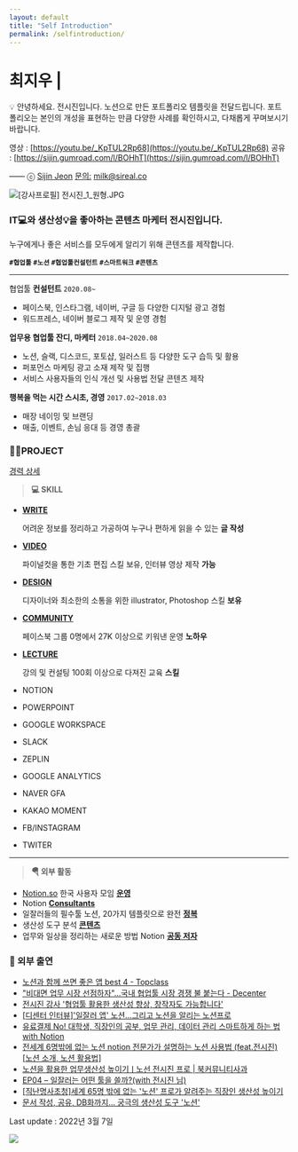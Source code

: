 ```yaml
---
layout: default
title: "Self Introduction"
permalink: /selfintroduction/
---
```




# 최지우 |

<aside>
💡 안녕하세요. 전시진입니다. 노션으로 만든 포트폴리오 템플릿을 전달드립니다. 
포트폴리오는 본인의 개성을 표현하는 만큼 다양한 사례를 확인하시고, 다채롭게 꾸며보시기 바랍니다.

영상 : [https://youtu.be/_KpTUL2Rp68](https://youtu.be/_KpTUL2Rp68)
공유 : [https://sijin.gumroad.com/l/BOHhT](https://sijin.gumroad.com/l/BOHhT)

——
ⓒ [Sijin Jeon](https://sireal.co/)
[문의:](https://sireal.co/) milk@sireal.co

</aside>

![[강사프로필] 전시진_1_원형.JPG](%E1%84%80%E1%85%A1%E1%86%BC%E1%84%89%E1%85%A1%E1%84%91%E1%85%B3%E1%84%85%E1%85%A9%E1%84%91%E1%85%B5%E1%86%AF_%E1%84%8C%E1%85%A5%E1%86%AB%E1%84%89%E1%85%B5%E1%84%8C%E1%85%B5%E1%86%AB_1_%E1%84%8B%E1%85%AF%E1%86%AB%E1%84%92%E1%85%A7%E1%86%BC.jpg)

### IT💻와 생산성💡을 좋아하는 콘텐츠 마케터 전시진입니다. 
누구에게나 좋은 서비스를 모두에게 알리기 위해 콘텐츠를 제작합니다.

**`#협업툴` `#노션` `#협업툴컨설턴트` `#스마트워크` `#콘텐츠`**

---

협업툴 **컨설턴트**
`2020.08~`

- 페이스북, 인스타그램, 네이버, 구글 등 다양한 디지털 광고 경험
- 워드프레스, 네이버 블로그 제작 및 운영 경험

**업무용 협업툴 잔디, 마케터**
`2018.04~2020.08`

- 노션, 슬랙, 디스코드, 포토샵, 일러스트 등 다양한 도구 습득 및 활용
- 퍼포먼스 마케팅 광고 소재 제작 및 집행
- 서비스 사용자들의 인식 개선 및 사용법 전달 콘텐츠 제작

**행복을 먹는 시간 스시초, 경영**
`2017.02~2018.03`

- 매장 네이밍 및 브랜딩
- 매출, 이벤트, 손님 응대 등 경영 총괄

### **👨‍🎓PROJECT**

[경력 상세](%E1%84%80%E1%85%A7%E1%86%BC%E1%84%85%E1%85%A7%E1%86%A8%20%E1%84%89%E1%85%A1%E1%86%BC%E1%84%89%E1%85%A6%202158a4380929816ea2d4f95bc9d7e389.csv)

> **💻 SKILL**
> 

- [**WRITE**](https://brunch.co.kr/@sijin90)
    
    어려운 정보를 정리하고 가공하여 누구나 편하게 읽을 수 있는 **글 작성**
    
- [**VIDEO**](http://sireal.co/)
    
    파이널컷을 통한 기초 편집 스킬 보유, 인터뷰 영상 제작 **가능**
    
- [**DESIGN**](https://blog.naver.com/sijin810)
    
    디자이너와 최소한의 소통을 위한 illustrator, Photoshop 스킬 **보유**
    
- [**COMMUNITY**](https://www.facebook.com/groups/notion.so)
    
    페이스북 그룹 0명에서 27K 이상으로 키워낸 운영 **노하우**
    
- [**LECTURE**](https://www.instagram.com/sijin.me/)
    
    강의 및 컨설팅 100회 이상으로 다져진 교육 **스킬**
    

- NOTION
- POWERPOINT
- GOOGLE WORKSPACE
- SLACK
- ZEPLIN

- GOOGLE ANALYTICS
- NAVER GFA
- KAKAO MOMENT
- FB/INSTAGRAM
- TWITER

---

> **🪂 외부 활동**
> 
- [Notion.so](http://notion.so) 한국 사용자 모임 [**운영**](https://www.facebook.com/groups/notion.so)
- Notion [**Consultants**](https://www.notion.so/344175b8ebfe48fda4edf557826241d0?pvs=21)
- 일잘러들의 필수툴 노션, 20가지 템플릿으로 완전 [**정복**](https://publy.co/bundle/2216?fr=search)
- 생산성 도구 분석 [**콘텐츠**](https://bit.ly/3hnp7bQ)
- 업무와 일상을 정리하는 새로운 방법 Notion [**공동 저자**](https://coupa.ng/bP36QS)

### 📌 외부 출연

- [노션과 함께 쓰면 좋은 앱 best 4 - Topclass](http://topclass.chosun.com/board/view.asp?catecode=R&tnu=202010100007)
- ["비대면 업무 시장 선점하자"…국내 협업툴 시장 경쟁 불 붙는다 - Decenter](https://decenter.kr/NewsView/1ZAAWR2DXY)
- [전시진 강사 '협업툴 활용한 생산성 향상, 창작자도 가능합니다'](http://www.superc.tv/index/news/media_view.php?wr_id=1277)
- [[디센터 인터뷰]'일잘러 앱' 노션…그리고 노션을 알리는 노션프로](https://decenter.kr/NewsView/1Z5HPELUC3/GZ04)
- [유료결제 No! 대학생, 직장인의 공부, 업무 관리, 데이터 관리 스마트하게 하는 법 with Notion](https://www.youtube.com/watch?v=Dl8-V_B9P4k&t=322s)
- [전세계 6명밖에 없는 노션 notion 전문가가 설명하는 노션 사용법 (feat.전시진) [노션 소개, 노션 활용법]](https://www.youtube.com/watch?v=dckhCn-m_Mg)
- [노션을 활용한 업무생산성 높이기ㅣ노선 전시진 프로 | 북커뮤니티사과](https://www.youtube.com/watch?v=39dz8bm80T8)
- [EP04 – 일잘러는 어떤 툴을 쓸까?(with 전시진 님)](https://www.podty.me/episode/12437577)
- [[직난명사초청]세계 65명 밖에 없는 '노션' 프로가 알려주는 직장인 생산성 높이기](http://www.podbbang.com/ch/8333)
- [문서 작성, 공유, DB화까지... 궁극의 생산성 도구 '노션'](http://topclass.chosun.com/board/view.asp?catecode=R&tnu=202010100006)

Last update : 2022년 3월 7일  

![](https://hits.seeyoufarm.com/api/count/incr/badge.svg?url=https%3A%2F%2Fwww.notion.so%2Fsijin%2FSireal-db49382f01d940b3b78cb5d61fb1cefe&count_bg=%232B39CE&title_bg=%23555555&icon=socket-dot-io.svg&icon_color=%23E7E7E7&title=VIEW&edge_flat=false)
